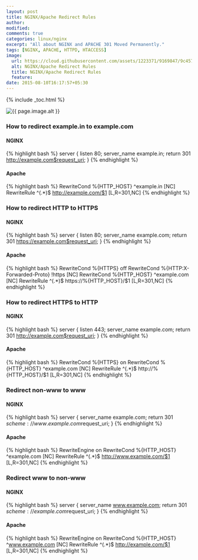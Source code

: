 ```yaml
---
layout: post
title: NGINX/Apache Redirect Rules
author:
modified:
comments: true
categories: linux/nginx
excerpt: "All about NGINX and APACHE 301 Moved Permanently."
tags: [NGINX, APACHE, HTTPD, HTACCESS]
image:
  url: https://cloud.githubusercontent.com/assets/1223371/9169847/9c4574b2-3f7b-11e5-81ec-5ede06b0aa97.jpg
  alt: NGINX/Apache Redirect Rules
  title: NGINX/Apache Redirect Rules
  feature:
date: 2015-08-10T16:17:57+05:30
---
```

{% include _toc.html %}

<img src="{{ page.image.url }}" alt="{{ page.image.alt }}" title="{{ page.image.title }}">


### How to redirect example.in to example.com

#### NGINX

{% highlight bash %}
server {
  listen 80;
  server_name example.in;
  return 301 http://example.com$request_uri;
}
{% endhighlight %}

#### Apache
{% highlight bash %}
RewriteCond %{HTTP_HOST} ^example.in [NC]
RewriteRule ^(.*)$ http://example.com/$1 [L,R=301,NC]
{% endhighlight %}

### How to redirect HTTP to HTTPS

#### NGINX

{% highlight bash %}
server {
  listen 80;
  server_name example.com;
  return 301 https://example.com$request_uri;
}
{% endhighlight %}

#### Apache
{% highlight bash %}
RewriteCond %{HTTPS}  off
RewriteCond %{HTTP:X-Forwarded-Proto} !https [NC]
RewriteCond %{HTTP_HOST} ^example.com [NC]
RewriteRule ^(.*)$ https://%{HTTP_HOST}/$1 [L,R=301,NC]
{% endhighlight %}

### How to redirect HTTPS to HTTP

#### NGINX

{% highlight bash %}
server {
  listen 443;
  server_name example.com;
  return 301 http://example.com$request_uri;
}
{% endhighlight %}

#### Apache
{% highlight bash %}
RewriteCond %{HTTPS}  on
RewriteCond %{HTTP_HOST} ^example.com [NC]
RewriteRule ^(.*)$ http://%{HTTP_HOST}/$1 [L,R=301,NC]
{% endhighlight %}

### Redirect non-www to www

#### NGINX

{% highlight bash %}
server {
  server_name example.com;
  return 301 $scheme://www.example.com$request_uri;
}
{% endhighlight %}

#### Apache
{% highlight bash %}
RewriteEngine on
RewriteCond %{HTTP_HOST} ^example.com [NC]
RewriteRule ^(.*)$ http://www.example.com/$1 [L,R=301,NC]
{% endhighlight %}

### Redirect www to non-www

#### NGINX

{% highlight bash %}
server {
  server_name www.example.com;
  return 301 $scheme://example.com$request_uri;
}
{% endhighlight %}

#### Apache
{% highlight bash %}
RewriteEngine on
RewriteCond %{HTTP_HOST} ^www.example.com [NC]
RewriteRule ^(.*)$ http://example.com/$1 [L,R=301,NC]
{% endhighlight %}
